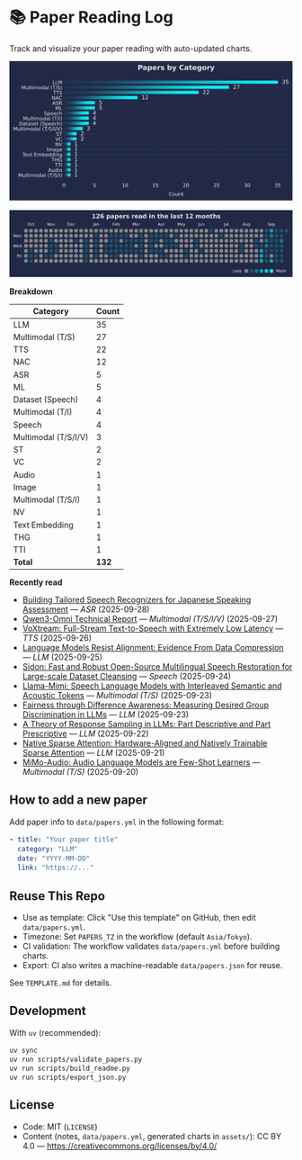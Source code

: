 # 📚 Paper Reading Log

Track and visualize your paper reading with auto-updated charts.

<!--CHART_START-->
![By category](assets/category_stylish.svg)

![Activity heatmap](assets/activity_heatmap.svg)


**Breakdown**

| Category | Count |
|---|---|
| LLM | 35 |
| Multimodal (T/S) | 27 |
| TTS | 22 |
| NAC | 12 |
| ASR | 5 |
| ML | 5 |
| Dataset (Speech) | 4 |
| Multimodal (T/I) | 4 |
| Speech | 4 |
| Multimodal (T/S/I/V) | 3 |
| ST | 2 |
| VC | 2 |
| Audio | 1 |
| Image | 1 |
| Multimodal (T/S/I) | 1 |
| NV | 1 |
| Text Embedding | 1 |
| THG | 1 |
| TTI | 1 |
| **Total** | **132** |

**Recently read**

- [Building Tailored Speech Recognizers for Japanese Speaking Assessment](https://arxiv.org/abs/2509.20655) — *ASR* (2025-09-28)
- [Qwen3-Omni Technical Report](https://arxiv.org/abs/2509.17765) — *Multimodal (T/S/I/V)* (2025-09-27)
- [VoXtream: Full-Stream Text-to-Speech with Extremely Low Latency](https://www.arxiv.org/abs/2509.15969) — *TTS* (2025-09-26)
- [Language Models Resist Alignment: Evidence From Data Compression](https://aclanthology.org/2025.acl-long.1141.pdf) — *LLM* (2025-09-25)
- [Sidon: Fast and Robust Open-Source Multilingual Speech Restoration for Large-scale Dataset Cleansing](https://arxiv.org/abs/2509.17052) — *Speech* (2025-09-24)
- [Llama-Mimi: Speech Language Models with Interleaved Semantic and Acoustic Tokens](https://arxiv.org/abs/2509.14882) — *Multimodal (T/S)* (2025-09-23)
- [Fairness through Difference Awareness: Measuring Desired Group Discrimination in LLMs](https://aclanthology.org/2025.acl-long.341.pdf) — *LLM* (2025-09-23)
- [A Theory of Response Sampling in LLMs: Part Descriptive and Part Prescriptive](https://aclanthology.org/2025.acl-long.1454.pdf) — *LLM* (2025-09-22)
- [Native Sparse Attention: Hardware-Aligned and Natively Trainable Sparse Attention](https://aclanthology.org/2025.acl-long.1126.pdf) — *LLM* (2025-09-21)
- [MiMo-Audio: Audio Language Models are Few-Shot Learners](https://github.com/XiaomiMiMo/MiMo-Audio/blob/main/MiMo-Audio-Technical-Report.pdf) — *Multimodal (T/S)* (2025-09-20)
<!--CHART_END-->

## How to add a new paper

Add paper info to `data/papers.yml` in the following format:

```yaml
- title: "Your paper title"
  category: "LLM"
  date: "YYYY-MM-DD"
  link: "https://..."
```

## Reuse This Repo

- Use as template: Click "Use this template" on GitHub, then edit `data/papers.yml`.
- Timezone: Set `PAPERS_TZ` in the workflow (default `Asia/Tokyo`).
- CI validation: The workflow validates `data/papers.yml` before building charts.
- Export: CI also writes a machine-readable `data/papers.json` for reuse.

See `TEMPLATE.md` for details.

## Development

With `uv` (recommended):

```
uv sync
uv run scripts/validate_papers.py
uv run scripts/build_readme.py
uv run scripts/export_json.py
```

## License

- Code: MIT (`LICENSE`)
- Content (notes, `data/papers.yml`, generated charts in `assets/`): CC BY 4.0 — https://creativecommons.org/licenses/by/4.0/
